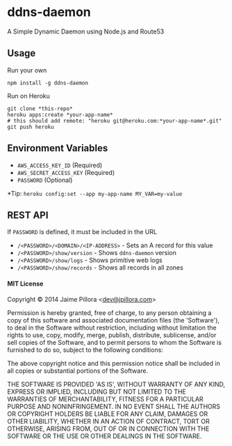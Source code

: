 ddns-daemon
===========

A Simple Dynamic Daemon using Node.js and Route53

## Usage 

Run your own

```
npm install -g ddns-daemon
```

Run on Heroku

```
git clone *this-repo*
heroku apps:create *your-app-name*
# this should add remote: "heroku git@heroku.com:*your-app-name*.git"
git push heroku
```

## Environment Variables

* `AWS_ACCESS_KEY_ID` (Required)
* `AWS_SECRET_ACCESS_KEY` (Required)
* `PASSWORD` (Optional)

*Tip: `heroku config:set --app my-app-name MY_VAR=my-value`

## REST API

If `PASSWORD` is defined, it must be included in the URL

* `/<PASSWORD>/<DOMAIN>/<IP-ADDRESS>` - Sets an A record for this value
* `/<PASSWORD>/show/version` - Shows `ddns-daemon` version
* `/<PASSWORD>/show/logs` - Shows primitive web logs
* `/<PASSWORD>/show/records` - Shows all records in all zones

#### MIT License

Copyright © 2014 Jaime Pillora &lt;dev@jpillora.com&gt;

Permission is hereby granted, free of charge, to any person obtaining
a copy of this software and associated documentation files (the
'Software'), to deal in the Software without restriction, including
without limitation the rights to use, copy, modify, merge, publish,
distribute, sublicense, and/or sell copies of the Software, and to
permit persons to whom the Software is furnished to do so, subject to
the following conditions:

The above copyright notice and this permission notice shall be
included in all copies or substantial portions of the Software.

THE SOFTWARE IS PROVIDED 'AS IS', WITHOUT WARRANTY OF ANY KIND,
EXPRESS OR IMPLIED, INCLUDING BUT NOT LIMITED TO THE WARRANTIES OF
MERCHANTABILITY, FITNESS FOR A PARTICULAR PURPOSE AND NONINFRINGEMENT.
IN NO EVENT SHALL THE AUTHORS OR COPYRIGHT HOLDERS BE LIABLE FOR ANY
CLAIM, DAMAGES OR OTHER LIABILITY, WHETHER IN AN ACTION OF CONTRACT,
TORT OR OTHERWISE, ARISING FROM, OUT OF OR IN CONNECTION WITH THE
SOFTWARE OR THE USE OR OTHER DEALINGS IN THE SOFTWARE.